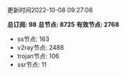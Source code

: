 更新时间2022-10-08 09:27:08

**总订阅: 98**
**总节点: 8725**
**有效节点: 2768**
- ss节点: 163
- v2ray节点: 2488
- trojan节点: 106
- ssr节点: 11

